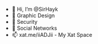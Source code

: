 - 👋 Hi, I’m @SirHayk
- 👀 Graphic Design
- 🌱 Security
- 💞️ Social Networks
- 📫 xat.me/iiADJii - My Xat Space

<!---
SirHayk/SirHayk is a ✨ special ✨ repository because its `README.md` (this file) appears on your GitHub profile.
You can click the Preview link to take a look at your changes.
--->

